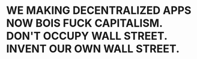 # WE MAKING DECENTRALIZED APPS NOW BOIS FUCK CAPITALISM. DON'T OCCUPY WALL STREET. INVENT OUR OWN WALL STREET.